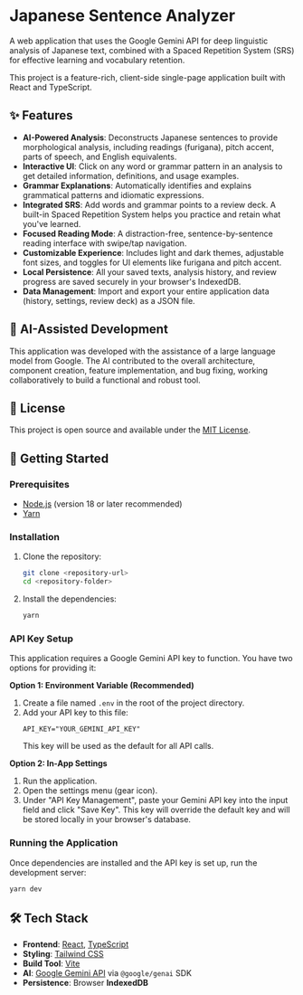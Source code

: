 # Japanese Sentence Analyzer

A web application that uses the Google Gemini API for deep linguistic analysis of Japanese text, combined with a Spaced Repetition System (SRS) for effective learning and vocabulary retention.

This project is a feature-rich, client-side single-page application built with React and TypeScript.

## ✨ Features

-   **AI-Powered Analysis**: Deconstructs Japanese sentences to provide morphological analysis, including readings (furigana), pitch accent, parts of speech, and English equivalents.
-   **Interactive UI**: Click on any word or grammar pattern in an analysis to get detailed information, definitions, and usage examples.
-   **Grammar Explanations**: Automatically identifies and explains grammatical patterns and idiomatic expressions.
-   **Integrated SRS**: Add words and grammar points to a review deck. A built-in Spaced Repetition System helps you practice and retain what you've learned.
-   **Focused Reading Mode**: A distraction-free, sentence-by-sentence reading interface with swipe/tap navigation.
-   **Customizable Experience**: Includes light and dark themes, adjustable font sizes, and toggles for UI elements like furigana and pitch accent.
-   **Local Persistence**: All your saved texts, analysis history, and review progress are saved securely in your browser's IndexedDB.
-   **Data Management**: Import and export your entire application data (history, settings, review deck) as a JSON file.

## 🤖 AI-Assisted Development
This application was developed with the assistance of a large language model from Google. The AI contributed to the overall architecture, component creation, feature implementation, and bug fixing, working collaboratively to build a functional and robust tool.

## 📄 License
This project is open source and available under the [MIT License](LICENSE).

## 🚀 Getting Started

### Prerequisites

-   [Node.js](https://nodejs.org/) (version 18 or later recommended)
-   [Yarn](https://yarnpkg.com/)

### Installation

1.  Clone the repository:
    ```bash
    git clone <repository-url>
    cd <repository-folder>
    ```

2.  Install the dependencies:
    ```bash
    yarn
    ```

### API Key Setup

This application requires a Google Gemini API key to function. You have two options for providing it:

**Option 1: Environment Variable (Recommended)**

1.  Create a file named `.env` in the root of the project directory.
2.  Add your API key to this file:
    ```
    API_KEY="YOUR_GEMINI_API_KEY"
    ```
    This key will be used as the default for all API calls.

**Option 2: In-App Settings**

1.  Run the application.
2.  Open the settings menu (gear icon).
3.  Under "API Key Management", paste your Gemini API key into the input field and click "Save Key". This key will override the default key and will be stored locally in your browser's database.

### Running the Application

Once dependencies are installed and the API key is set up, run the development server:

```bash
yarn dev
```

## 🛠️ Tech Stack

-   **Frontend**: [React](https://react.dev/), [TypeScript](https://www.typescriptlang.org/)
-   **Styling**: [Tailwind CSS](https://tailwindcss.com/)
-   **Build Tool**: [Vite](https://vitejs.dev/)
-   **AI**: [Google Gemini API](https://ai.google.dev/) via `@google/genai` SDK
-   **Persistence**: Browser **IndexedDB**